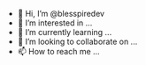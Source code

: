 - 👋 Hi, I’m @blesspiredev
- 👀 I’m interested in ...
- 🌱 I’m currently learning ...
- 💞️ I’m looking to collaborate on ...
- 📫 How to reach me ...

<!---
blesspiredev/blesspiredev is a ✨ special ✨ repository because its `README.md` (this file) appears on your GitHub profile.
You can click the Preview link to take a look at your changes.
--->
